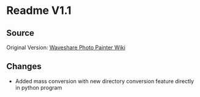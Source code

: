 # Readme V1.1

## Source

Original Version: [Waveshare Photo Painter Wiki](https://www.waveshare.com/wiki/PhotoPainter)

## Changes

- Added mass conversion with new directory conversion feature directly in python program
